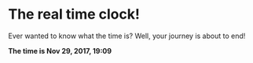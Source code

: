 # The real time clock!

Ever wanted to know what the time is? Well, your journey is about to end!

**The time is Nov 29, 2017, 19:09**